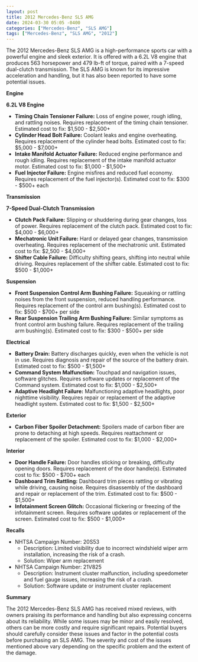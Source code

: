 ```yaml
---
layout: post
title: 2012 Mercedes-Benz SLS AMG
date: 2024-03-30 05:05 -0400
categories: ["Mercedes-Benz", "SLS AMG"]
tags: ["Mercedes-Benz", "SLS AMG", "2012"]
---
```

The 2012 Mercedes-Benz SLS AMG is a high-performance sports car with a powerful engine and sleek exterior. It is offered with a 6.2L V8 engine that produces 563 horsepower and 479 lb-ft of torque, paired with a 7-speed dual-clutch transmission. The SLS AMG is known for its impressive acceleration and handling, but it has also been reported to have some potential issues.

**Engine**

**6.2L V8 Engine**

* **Timing Chain Tensioner Failure:** Loss of engine power, rough idling, and rattling noises. Requires replacement of the timing chain tensioner. Estimated cost to fix: $1,500 - $2,500+
* **Cylinder Head Bolt Failure:** Coolant leaks and engine overheating. Requires replacement of the cylinder head bolts. Estimated cost to fix: $5,000 - $7,000+
* **Intake Manifold Actuator Failure:** Reduced engine performance and rough idling. Requires replacement of the intake manifold actuator motor. Estimated cost to fix: $1,000 - $1,500+
* **Fuel Injector Failure:** Engine misfires and reduced fuel economy. Requires replacement of the fuel injector(s). Estimated cost to fix: $300 - $500+ each

**Transmission**

**7-Speed Dual-Clutch Transmission**

* **Clutch Pack Failure:** Slipping or shuddering during gear changes, loss of power. Requires replacement of the clutch pack. Estimated cost to fix: $4,000 - $6,000+
* **Mechatronic Unit Failure:** Hard or delayed gear changes, transmission overheating. Requires replacement of the mechatronic unit. Estimated cost to fix: $2,500 - $4,000+
* **Shifter Cable Failure:** Difficulty shifting gears, shifting into neutral while driving. Requires replacement of the shifter cable. Estimated cost to fix: $500 - $1,000+

**Suspension**

* **Front Suspension Control Arm Bushing Failure:** Squeaking or rattling noises from the front suspension, reduced handling performance. Requires replacement of the control arm bushing(s). Estimated cost to fix: $500 - $700+ per side
* **Rear Suspension Trailing Arm Bushing Failure:** Similar symptoms as front control arm bushing failure. Requires replacement of the trailing arm bushing(s). Estimated cost to fix: $300 - $500+ per side

**Electrical**

* **Battery Drain:** Battery discharges quickly, even when the vehicle is not in use. Requires diagnosis and repair of the source of the battery drain. Estimated cost to fix: $500 - $1,500+
* **Command System Malfunction:** Touchpad and navigation issues, software glitches. Requires software updates or replacement of the Command system. Estimated cost to fix: $1,000 - $2,500+
* **Adaptive Headlight Failure:** Malfunctioning adaptive headlights, poor nighttime visibility. Requires repair or replacement of the adaptive headlight system. Estimated cost to fix: $1,500 - $2,500+

**Exterior**

* **Carbon Fiber Spoiler Detachment:** Spoilers made of carbon fiber are prone to detaching at high speeds. Requires reattachment or replacement of the spoiler. Estimated cost to fix: $1,000 - $2,000+

**Interior**

* **Door Handle Failure:** Door handles sticking or breaking, difficulty opening doors. Requires replacement of the door handle(s). Estimated cost to fix: $500 - $700+ each
* **Dashboard Trim Rattling:** Dashboard trim pieces rattling or vibrating while driving, causing noise. Requires disassembly of the dashboard and repair or replacement of the trim. Estimated cost to fix: $500 - $1,500+
* **Infotainment Screen Glitch:** Occasional flickering or freezing of the infotainment screen. Requires software updates or replacement of the screen. Estimated cost to fix: $500 - $1,000+

**Recalls**

* NHTSA Campaign Number: 20S53
  * Description: Limited visibility due to incorrect windshield wiper arm installation, increasing the risk of a crash.
  * Solution: Wiper arm replacement
* NHTSA Campaign Number: 21V825
  * Description: Instrument cluster malfunction, including speedometer and fuel gauge issues, increasing the risk of a crash.
  * Solution: Software update or instrument cluster replacement

**Summary**

The 2012 Mercedes-Benz SLS AMG has received mixed reviews, with owners praising its performance and handling but also expressing concerns about its reliability. While some issues may be minor and easily resolved, others can be more costly and require significant repairs. Potential buyers should carefully consider these issues and factor in the potential costs before purchasing an SLS AMG. The severity and cost of the issues mentioned above vary depending on the specific problem and the extent of the damage.

